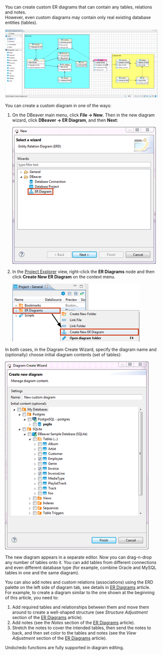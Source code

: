 You can create custom ER diagrams that can contain any tables, relations and notes.  
However, even custom diagrams may contain only real existing database entities (tables). 

![](images/ug/Custom-diagram.png)

You can create a custom diagram in one of the ways:
1. On the DBeaver main menu, click **File -> New**. Then in the new diagram wizard, click **DBeaver -> ER Diagram**, and then **Next**:  

   ![](images/ug/ERD-Wizard.png)  
   
2. In the [Project Explorer](Project-Explorer) view, right-click the **ER Diagrams** node and then click **Create New ER Diagram** on the context menu.

   ![](images/ug/ERD-Create-from-Project-Explorer.png)

In both cases, in the Diagram Create Wizard, specify the diagram name and (optionally) choose initial diagram contents (set of tables):  

![](images/ug/ERD-Create-custom-diagram.png)

The new diagram appears in a separate editor. Now you can drag-n-drop any number of tables onto it. You can add tables from different connections and even different database type (for example, combine Oracle and MySQL tables in one and the same diagram).

You can also add notes and custom relations (associations) using the ERD palette on the left side of diagram tab, see details in [ER Diagrams](ER-Diagrams) article. For example, to create a diagram similar to the one shown at the beginning of this article, you need to:

1. Add required tables and relationships between them and move them around to create a well-shaped structure (see _Structure Adjustment_ section of the [ER Diagrams](ER-Diagrams) article).
2. Add notes (see the _Notes_ section of the [ER Diagrams](ER-Diagrams) article).
3. Stretch the notes to cover the intended tables, then send the notes to back, and then set color to the tables and notes (see the _View Adjustment_ section of the [ER Diagrams](ER-Diagrams) article).

Undo/redo functions are fully supported in diagram editing.
